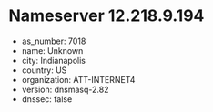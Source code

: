 # Nameserver 12.218.9.194

* as_number: 7018
* name: Unknown
* city: Indianapolis
* country: US
* organization: ATT-INTERNET4
* version: dnsmasq-2.82
* dnssec: false
